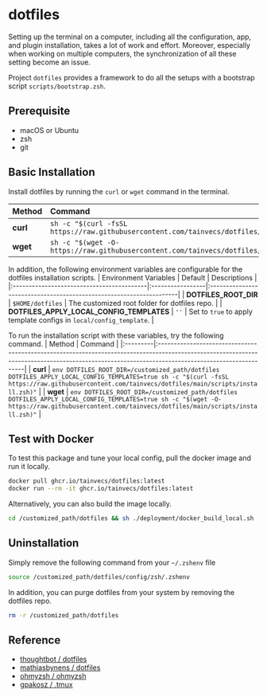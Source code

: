 # dotfiles

Setting up the terminal on a computer, including all the configuration, app, and
plugin installation, takes a lot of work and effort.
Moreover, especially when working on multiple computers, the synchronization of
all these setting become an issue.

Project `dotfiles` provides a framework to do all the setups with a bootstrap
script `scripts/bootstrap.zsh`.


## Prerequisite
- macOS or Ubuntu
- zsh
- git


## Basic Installation

Install dotfiles by running the `curl` or `wget` command in the terminal.

| Method   | Command                                                                                              |
|:---------|:-----------------------------------------------------------------------------------------------------|
| **curl** | `sh -c "$(curl -fsSL https://raw.githubusercontent.com/tainvecs/dotfiles/main/scripts/install.zsh)"` |
| **wget** | `sh -c "$(wget -O- https://raw.githubusercontent.com/tainvecs/dotfiles/main/scripts/install.zsh)"`   |

In addition, the following environment variables are configurable for the dotfiles installation scripts.
| Environment Variables                     | Default          | Descriptions                                                        |
|:------------------------------------------|:-----------------|:--------------------------------------------------------------------|
| **DOTFILES_ROOT_DIR**                     | `$HOME/dotfiles` | The customized root folder for dotfiles repo.                       |
| **DOTFILES_APPLY_LOCAL_CONFIG_TEMPLATES** | `''`             | Set to `true` to apply template configs in `local/config_template`. |

To run the installation script with these variables, try the following command.
| Method   | Command                                                                                                                                                                                         |
|:---------|:------------------------------------------------------------------------------------------------------------------------------------------------------------------------------------------------|
| **curl** | `env DOTFILES_ROOT_DIR=/customized_path/dotfiles DOTFILES_APPLY_LOCAL_CONFIG_TEMPLATES=true sh -c "$(curl -fsSL https://raw.githubusercontent.com/tainvecs/dotfiles/main/scripts/install.zsh)"` |
| **wget** | `env DOTFILES_ROOT_DIR=/customized_path/dotfiles DOTFILES_APPLY_LOCAL_CONFIG_TEMPLATES=true sh -c "$(wget -O- https://raw.githubusercontent.com/tainvecs/dotfiles/main/scripts/install.zsh)"`   |


## Test with Docker

To test this package and tune your local config, pull the docker image and run it locally.
```zsh
docker pull ghcr.io/tainvecs/dotfiles:latest
docker run --rm -it ghcr.io/tainvecs/dotfiles:latest
```

Alternatively, you can also build the image locally.
```zsh
cd /customized_path/dotfiles && sh ./deployment/docker_build_local.sh
```


## Uninstallation
Simply remove the following command from your `~/.zshenv` file
```zsh
source /customized_path/dotfiles/config/zsh/.zshenv
```

In addition, you can purge dotfiles from your system by removing the dotfiles repo.
```zsh
rm -r /customized_path/dotfiles
```


## Reference
- [thoughtbot / dotfiles](https://github.com/thoughtbot/dotfiles)
- [mathiasbynens / dotfiles](https://github.com/mathiasbynens/dotfiles)
- [ohmyzsh / ohmyzsh](https://github.com/ohmyzsh/ohmyzsh)
- [gpakosz / .tmux](https://github.com/gpakosz/.tmux)
